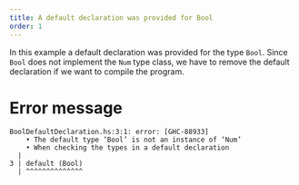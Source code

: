 ```yaml
---
title: A default declaration was provided for Bool
order: 1
---
```


In this example a default declaration was provided for the type `Bool`.
Since `Bool` does not implement the `Num` type class, we have to remove
the default declaration if we want to compile the program.

# Error message

```
BoolDefaultDeclaration.hs:3:1: error: [GHC-88933]
    • The default type ‘Bool’ is not an instance of ‘Num’
    • When checking the types in a default declaration
  |
3 | default (Bool)
  | ^^^^^^^^^^^^^^
```
